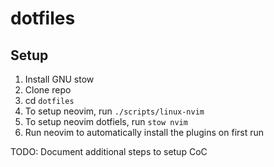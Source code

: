 # dotfiles

## Setup
1. Install GNU stow
2. Clone repo 
3. cd `dotfiles`
4. To setup neovim, run `./scripts/linux-nvim`
5. To setup neovim dotfiels, run `stow nvim`
6. Run neovim to automatically install the plugins on first run

TODO: Document additional steps to setup CoC
